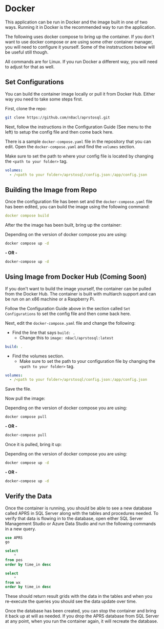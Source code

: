 # Docker

This application can be run in Docker and the image built in one of two ways. Running it in Docker is the recommended way to run the application.

The following uses docker compose to bring up the container. If you don't want to use docker compose or are using some other container manager, you will need to configure it yourself. Some of the inststructions below will be useful still though.

All commands are for Linux. If you run Docker a different way, you will need to adjust for that as well.

## Set Configurations

You can build the container image locally or pull it from Docker Hub. Either way you need to take some steps first.

First, clone the repo:

```bash
git clone https://github.com/n8acl/aprstosql.git
```

Next, follow the instructions in the Configuration Guide (See menu to the left) to setup the config file and then come back here.

There is a sample `docker-compose.yaml` file in the repository that you can edit. Open the `docker-compose.yaml` and find the `volumes` section.

Make sure to set the path to where your config file is located by changing the `<path to your folder>` tag.

```yaml
volumes:
  - /<path to your folder>/aprstosql/config.json:/app/config.json
```

## Building the Image from Repo

Once the configuration file has been set and the `docker-compose.yaml` file has been edited, you can build the image using the following command:

```yaml
docker compose build
```

After the the image has been built, bring up the container:

Depending on the version of docker compose you are using:

```bash
docker compose up -d
```

**- OR -**

```bash
docker-compose up -d
```

## Using Image from Docker Hub (Coming Soon)

If you don't want to build the image yourself, the container can be pulled from the Docker Hub. The container is built with multiarch support and can be run on an x86 machine or a Raspberry Pi.

Follow the Configuration Guide above in the section called `Set Configurations` to set the config file and then come back here.

Next, edit the `docker-compose.yaml` file and change the following:

- Find the line that says `build: .`
  - Change this to `image: n8acl/aprstosql:latest`

```yaml
build: .
```

- Find the volumes section.
  - Make sure to set the path to your configuration file by changing the `<path to your folder>` tag.

```yaml
volumes:
  - /<path to your folder>/aprstosql/config.json:/app/config.json
```

Save the file.

Now pull the image:

Depending on the version of docker compose you are using:

```bash
docker compose pull
```

**- OR -**

```bash
docker-compose pull
```

Once it is pulled, bring it up:

Depending on the version of docker compose you are using:

```bash
docker compose up -d
```

**- OR -**

```bash
docker-compose up -d
```

## Verify the Data

Once the container is running, you should be able to see a new database called APRS in SQL Server along with the tables and procedures needed. To verify that data is flowing in to the database, open either SQL Server Management Studio or Azure Data Studio and run the following commands in a new query.

```sql
use APRS
go

select
    *
from pos
order by time_in desc

select
    *
from wx
order by time_in desc
```

These should return result grids with the data in the tables and when you re-execute the queries you should see the data update over time.

Once the database has been created, you can stop the container and bring it back up at will as needed. If you drop the APRS database from SQL Server at any point, when you run the container again, it will recreate the database.
